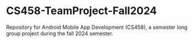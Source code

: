 # CS458-TeamProject-Fall2024
Repository for Android Mobile App Development (CS458), a semester long group project during the fall 2024 semester. 
